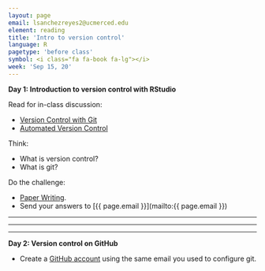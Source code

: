 ```yaml
---
layout: page
email: lsanchezreyes2@ucmerced.edu
element: reading
title: 'Intro to version control'
language: R
pagetype: 'before class'
symbol: <i class="fa fa-book fa-lg"></i>
week: 'Sep 15, 20'
---
```


**Day 1: Introduction to version control with RStudio**
<!-- from https://github.com/ericlind/data-mgmt-4-biologists/blob/gh-pages/readings/R-intro.md-->


Read for in-class discussion:

* [Version Control with Git](https://swcarpentry.github.io/git-novice/)
* [Automated Version Control](https://swcarpentry.github.io/git-novice/01-basics/index.html)

Think:

* What is version control?
* What is git?

Do the challenge:

* [Paper Writing](https://swcarpentry.github.io/git-novice/01-basics/index.html#paper-writing).
* Send your answers to [{{ page.email }}](mailto:{{ page.email }})


<!-- [Best Practices for Scientific Computing](http://journals.plos.org/plosbiology/article?id=10.1371/journal.pbio.1001745). -->

---
---
---

**Day 2: Version control on GitHub**

* Create a [GitHub account](https://github.com/login) using the same email you used to configure git.
